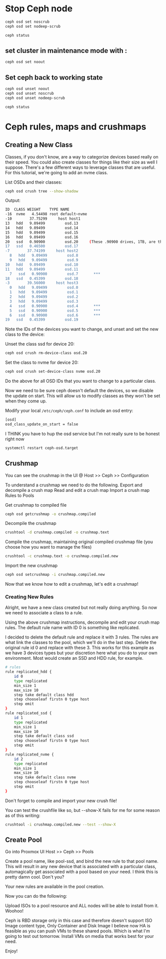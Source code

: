 # Stop Ceph node

```bash
ceph osd set noscrub
ceph osd set nodeep-scrub

ceph status
```

## set cluster in maintenance mode with :

```bash
ceph osd set noout
```

## Set ceph back to working state

```bash
ceph osd unset noout
ceph osd unset noscrub
ceph osd unset nodeep-scrub

ceph status
```

# Ceph rules, maps and crushmaps

## Creating a New Class

Classes, if you don't know, are a way to categorize devices based really on their speed. You could also create classes for things like their size as well I suppose. There's a few different ways to leverage classes that are useful. For this tutorial, we're going to add an nvme class.

List OSDs and their classes:

```bash
ceph osd crush tree --show-shadow
```

Output:

```bash
ID  CLASS WEIGHT    TYPE NAME
-16  nvme   4.54498 root default~nvme
-10        37.75299     host host1
13   hdd   9.09499         osd.13
14   hdd   9.09499         osd.14
15   hdd   9.09499         osd.15
16   hdd   9.09499         osd.16
20   ssd   0.90900         osd.20     (These .90900 drives, 1TB, are the nvme disks but see how they're ssd? Note the osd number, osd.20 in this case, 20.
17   ssd   0.46500         osd.17
-7        37.74199     host host2
  8   hdd   9.09499         osd.8
  9   hdd   9.09499         osd.9
10   hdd   9.09499         osd.10
11   hdd   9.09499         osd.11
  7   ssd   0.90900         osd.7       ***
18   ssd   0.45399         osd.18
-3        39.56000     host host3
  0   hdd   9.09499         osd.0
  1   hdd   9.09499         osd.1
  2   hdd   9.09499         osd.2
  3   hdd   9.09499         osd.3
  4   ssd   0.90900         osd.4       ***
  5   ssd   0.90900         osd.5       ***
  6   ssd   0.90900         osd.6       ***
19   ssd   0.45399         osd.19
```

Note the IDs of the devices you want to change, and unset and set the new class to the device:

Unset the class ssd for device 20:

```bash
ceph osd crush rm-device-class osd.20
```

Set the class to nvme for device 20:


```bash
ceph osd crush set-device-class nvme osd.20
```

Do the above for all OSD IDs that you want to change to a particular class.

Now we need to be sure ceph doesn't default the devices, so we disable the update on start. This will allow us to modify classes as they won't be set when they come up.

Modify your local `/etc/ceph/ceph.conf` to include an osd entry:

```bash
[osd]
osd_class_update_on_start = false
```

I THINK you have to hup the osd service but I'm not really sure to be honest right now

```bash
systemctl restart ceph-osd.target
```

## Crushmap

You can see the crushmap in the UI @ Host >> Ceph >> Configuration

To understand a crushmap we need to do the following.
Export and decompile a crush map
Read and edit a crush map
Import a crush map
Rules to Pools

Get crushmap to compiled file


```bash
ceph osd getcrushmap -o crushmap.compiled
```

Decompile the crushmap


```bash
crushtool -d crushmap.compiled -o crushmap.text
```

Compile the crushmap, maintaining original compiled crushmap file (you choose how you want to manage the files)

```bash
crushtool -c crushmap.text -o crushmap.compiled.new
```

Import the new crushmap

```bash
ceph osd setcrushmap -i crushmap.compiled.new
```

Now that we know how to edit a crushmap, let's edit a crushmap!

### Creating New Rules

Alright, we have a new class created but not really doing anything. So now we need to associate a class to a rule.

Using the above crushmap instructions, decompile and edit your crush map rules. The default rule name with ID 0 is something like replicated.

I decided to delete the default rule and replace it with 3 rules. The rules are what link the classes to the pool, which we'll do in the last step. Delete the original rule id 0 and replace with these 3. This works for this example as we have 3 devices types but your discretion here what you do to your own environment. Most would create an SSD and HDD rule, for example.

```bash
# rules
rule replicated_hdd {
    id 0
    type replicated
    min_size 1
    max_size 10
    step take default class hdd
    step chooseleaf firstn 0 type host
    step emit
}
rule replicated_ssd {
    id 1
    type replicated
    min_size 1
    max_size 10
    step take default class ssd
    step chooseleaf firstn 0 type host
    step emit
}
rule replicated_nvme {
    id 2
    type replicated
    min_size 1
    max_size 10
    step take default class nvme
    step chooseleaf firstn 0 type host
    step emit
}
```

Don't forget to compile and import your new crush file!

You can test the crushfile like so, but --show-X fails for me for some reason as of this writing:

```bash
crushtool -i crushmap.compiled.new --test --show-X
```

## Create Pool

Go into Proxmox UI Host >> Ceph >> Pools

Create a pool name, like pool-ssd, and bind the new rule to that pool name. This will result in any new device that is associated with a particular class, automagically get associated with a pool based on your need. I think this is pretty damn cool. Don't you?

Your new rules are available in the pool creation.

Now you can do the following:

Upload ISOs to a pool resource and ALL nodes will be able to install from it. Woohoo!

Ceph is RBD storage only in this case and therefore doesn't support ISO Image content type, Only Container and Disk Image I believe now HA is feasible as you can push VMs to these shared pools. Which is what I'm going to test out tomorrow. Install VMs on media that works best for your need.

Enjoy!
